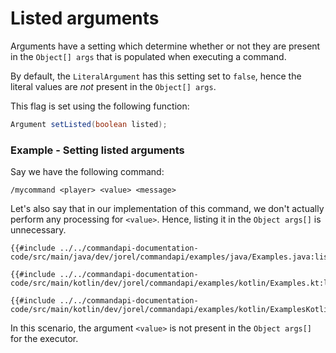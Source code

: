 # Listed arguments

Arguments have a setting which determine whether or not they are present in the `Object[] args` that is populated when executing a command.

By default, the `LiteralArgument` has this setting set to `false`, hence the literal values are _not_ present in the `Object[] args`.

This flag is set using the following function:

```java
Argument setListed(boolean listed);
```

<div class="example">

### Example - Setting listed arguments

Say we have the following command:

```mccmd
/mycommand <player> <value> <message>
```

Let's also say that in our implementation of this command, we don't actually perform any processing for `<value>`. Hence, listing it in the `Object args[]` is unnecessary.

<div class="multi-pre">

```java,Java
{{#include ../../commandapi-documentation-code/src/main/java/dev/jorel/commandapi/examples/java/Examples.java:listed}}
```

```kotlin,Kotlin
{{#include ../../commandapi-documentation-code/src/main/kotlin/dev/jorel/commandapi/examples/kotlin/Examples.kt:listed}}
```

```kotlin,Kotlin_DSL
{{#include ../../commandapi-documentation-code/src/main/kotlin/dev/jorel/commandapi/examples/kotlin/ExamplesKotlinDSL.kt:listed}}
```

</div>

In this scenario, the argument `<value>` is not present in the `Object args[]` for the executor.

</div>
